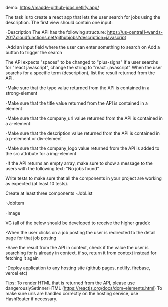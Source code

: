 demo: https://madde-github-jobs.netlify.app/



The task is to create a react app that lets the user search for jobs using the description. The first view should contain one input:

-Description
The API has the following structure:
https://us-central1-wands-2017.cloudfunctions.net/githubjobs?description=javascript

-Add an input field where the user can enter something to search on Add a button to trigger the search

The API expects "spaces" to be changed to "plus-signs"
If a user searchs for "react javascript", change the string to "react+javascript"
When the user searchs for a specific term (description), list the result returned from the API.

-Make sure that the type value returned from the API is contained in a strong-element

-Make sure that the title value returned from the API is contained in a element

-Make sure that the company_url value returned from the API is contained in a a-element

-Make sure that the description value returned from the API is contained in a p-element or div-element

-Make sure that the company_logo value returned from the API is added to the src attribute for a img-element

-If the API returns an empty array, make sure to show a message to the users with the following text: "No jobs found"
  
 

Write tests to make sure that all the components in your project are working as expected (at least 10 tests).

Create at least three components 
-JobList

-JobItem

-Image

VG (all of the below should be developed to receive the higher grade):

-When the user clicks on a job posting the user is redirected to the detail page for that job posting

-Save the result from the API in context, check if the value the user is searching for is already in context, if so, return it from context instead for fetching it again

-Deploy application to any hosting site (github pages, netlify, firebase, vercel etc)

Tips:
To render HTML that is returned from the API, please use dangerouslySetInnerHTML (https://reactjs.org/docs/dom-elements.html)
To make sure urls are handled correctly on the hosting service, use HashRouter if necessary.
